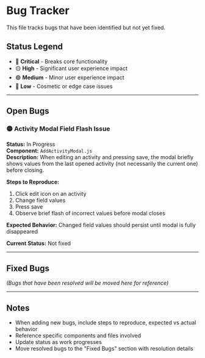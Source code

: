 # Bug Tracker

This file tracks bugs that have been identified but not yet fixed.

## Status Legend
- 🔴 **Critical** - Breaks core functionality
- 🟡 **High** - Significant user experience impact
- 🟢 **Medium** - Minor user experience impact
- 🔵 **Low** - Cosmetic or edge case issues

---

## Open Bugs

### 🟡 Activity Modal Field Flash Issue
**Status:** In Progress  
**Component:** `AddActivityModal.js`  
**Description:** When editing an activity and pressing save, the modal briefly shows values from the last opened activity (not necessarily the current one) before closing.

**Steps to Reproduce:**
1. Click edit icon on an activity
2. Change field values 
3. Press save
4. Observe brief flash of incorrect values before modal closes

**Expected Behavior:** Changed field values should persist until modal is fully disappeared

**Current Status:** Not fixed

---

## Fixed Bugs

_(Bugs that have been resolved will be moved here for reference)_

---

## Notes

- When adding new bugs, include steps to reproduce, expected vs actual behavior
- Reference specific components and files involved
- Update status as work progresses
- Move resolved bugs to the "Fixed Bugs" section with resolution details
